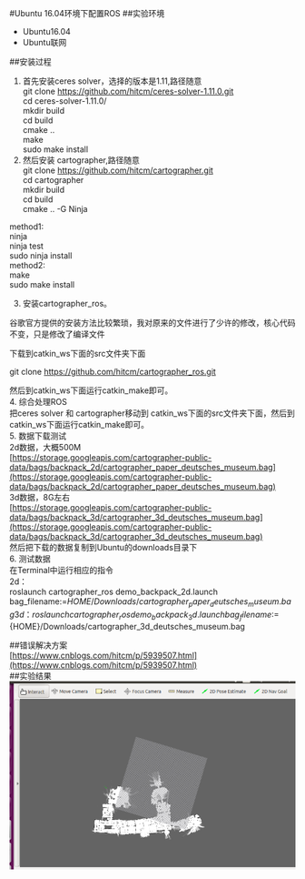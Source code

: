 #Ubuntu 16.04环境下配置ROS
##实验环境
- Ubuntu16.04  
- Ubuntu联网  

##安装过程

1. 首先安装ceres solver，选择的版本是1.11,路径随意  
	git clone https://github.com/hitcm/ceres-solver-1.11.0.git  
	cd ceres-solver-1.11.0/  
	mkdir build  
	cd build  
	cmake ..  
	make   
	sudo make install  
2. 然后安装 cartographer,路径随意  
    git clone https://github.com/hitcm/cartographer.git  
    cd cartographer  
	mkdir build  
	cd build  
    cmake .. -G Ninja  

method1:  
    ninja  
    ninja test  
    sudo ninja install  
method2:  
    make  
    sudo make install  

3. 安装cartographer_ros。  

谷歌官方提供的安装方法比较繁琐，我对原来的文件进行了少许的修改，核心代码不变，只是修改了编译文件  

下载到catkin_ws下面的src文件夹下面  

git clone https://github.com/hitcm/cartographer_ros.git

然后到catkin_ws下面运行catkin_make即可。  
4. 综合处理ROS  
  把ceres solver 和  cartographer移动到 catkin_ws下面的src文件夹下面，然后到catkin_ws下面运行catkin_make即可。    
5. 数据下载测试  
2d数据，大概500M  
[https://storage.googleapis.com/cartographer-public-data/bags/backpack_2d/cartographer_paper_deutsches_museum.bag](https://storage.googleapis.com/cartographer-public-data/bags/backpack_2d/cartographer_paper_deutsches_museum.bag)  
3d数据，8G左右    
[https://storage.googleapis.com/cartographer-public-data/bags/backpack_3d/cartographer_3d_deutsches_museum.bag](https://storage.googleapis.com/cartographer-public-data/bags/backpack_3d/cartographer_3d_deutsches_museum.bag)  
然后把下载的数据复制到Ubuntu的downloads目录下  
6. 测试数据  
在Terminal中运行相应的指令  
2d：  
roslaunch cartographer_ros demo_backpack_2d.launch bag_filename:=${HOME}/Downloads/cartographer_paper_deutsches_museum.bag  
3d：  
roslaunch cartographer_ros demo_backpack_3d.launch bag_filename:=${HOME}/Downloads/cartographer_3d_deutsches_museum.bag  
  
##错误解决方案  
[https://www.cnblogs.com/hitcm/p/5939507.html](https://www.cnblogs.com/hitcm/p/5939507.html)  
##实验结果  
![fourth](images/fourth.png)  
